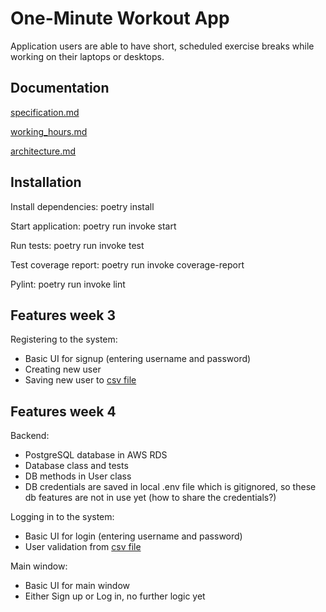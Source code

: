 # One-Minute Workout App

Application users are able to have short, scheduled exercise breaks while working on their laptops or desktops.

## Documentation

[specification.md](https://github.com/KooEeVee/ot_harjoitustyo/blob/main/one-minute-workout/documentation/specification.md)

[working_hours.md](https://github.com/KooEeVee/ot_harjoitustyo/blob/main/one-minute-workout/documentation/working_hours.md)

[architecture.md](https://github.com/KooEeVee/ot_harjoitustyo/blob/main/one-minute-workout/documentation/architecture.md)

## Installation

Install dependencies: poetry install

Start application: poetry run invoke start

Run tests: poetry run invoke test

Test coverage report: poetry run invoke coverage-report

Pylint: poetry run invoke lint

## Features week 3

Registering to the system:

- Basic UI for signup (entering username and password)
- Creating new user
- Saving new user to [csv file](https://github.com/KooEeVee/ot_harjoitustyo/blob/main/one-minute-workout/src/users.csv)

## Features week 4

Backend:

- PostgreSQL database in AWS RDS
- Database class and tests
- DB methods in User class
- DB credentials are saved in local .env file which is gitignored, so these db features are not in use yet (how to share the credentials?)

Logging in to the system:

- Basic UI for login (entering username and password)
- User validation from [csv file](https://github.com/KooEeVee/ot_harjoitustyo/blob/main/one-minute-workout/src/users.csv)

Main window:

- Basic UI for main window
- Either Sign up or Log in, no further logic yet


